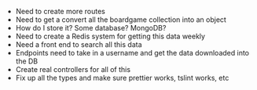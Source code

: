 -   Need to create more routes
-   Need to get a convert all the boardgame collection into an object
-   How do I store it? Some database? MongoDB?
-   Need to create a Redis system for getting this data weekly
-   Need a front end to search all this data
-   Endpoints need to take in a username and get the data downloaded into the DB
-   Create real controllers for all of this
-   Fix up all the types and make sure prettier works, tslint works, etc
